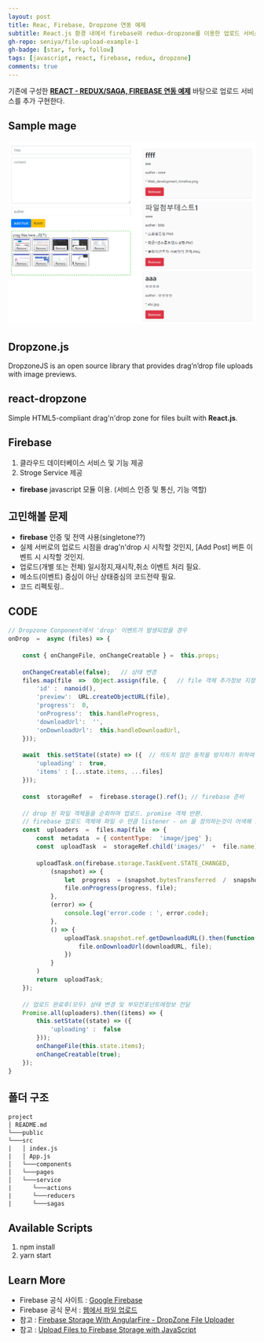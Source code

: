 ```yaml
---
layout: post
title: Reac, Firebase, Dropzone 연동 예제
subtitle: React.js 환경 내에서 firebase와 redux-dropzone를 이용한 업로드 서비스 구성
gh-repo: seniya/file-upload-example-1
gh-badge: [star, fork, follow]
tags: [javascript, react, firebase, redux, dropzone]
comments: true
---
```


기존에 구성한 **[REACT - REDUX/SAGA, FIREBASE 연동 예제](https://github.com/seniya/firebase-example-1)** 바탕으로 업로드 서비스를 추가 구현한다.

## Sample mage
![데모 화면](https://raw.githubusercontent.com/seniya/file-upload-example-1/master/src/assets/file-upload-example-1.PNG)


## Dropzone.js

DropzoneJS is an open source library that provides drag’n’drop file uploads with image previews.

## react-dropzone

Simple HTML5-compliant drag'n'drop zone for files built with **React.js**.

## Firebase

1. 클라우드 데이터베이스 서비스 및 기능 제공
2. Stroge Service 제공
- **firebase** javascript 모듈 이용. (서비스 인증 및 통신, 기능 역할)


## 고민해볼 문제

- **firebase** 인증 및 전역 사용(singletone??)
- 실제 서버로의 업로드 시점을 drag'n'drop 시 시작할 것인지, [Add Post] 버튼 이벤트 시 시작할 것인지.
- 업로드(개별 또는 전체) 일시정지,재시작,취소 이벤트 처리 필요.
- 메소드(이벤트) 중심이 아닌 상태중심의 코드전략 필요.
- 코드 리펙토링..


## CODE
```javascript
// Dropzone Conponent에서 'drop' 이벤트가 발생되었을 경우
onDrop  =  async (files) => {

	const { onChangeFile, onChangeCreatable } =  this.props;
	
	onChangeCreatable(false);	// 상태 변경
	files.map(file  =>  Object.assign(file, {	// file 객체 추가정보 지정
		'id' :  nanoid(),
		'preview':  URL.createObjectURL(file),
		'progress':  0,
		'onProgress':  this.handleProgress,
		'downloadUrl':  '',
		'onDownloadUrl':  this.handleDownloadUrl,
	}));

	await  this.setState((state) => ({	// 의도치 않은 동작을 방지하기 위하여 동기기법 사용.
		'uploading' :  true,
		'items' : [...state.items, ...files]
	}));  

	const  storageRef  =  firebase.storage().ref();	// firebase 준비
	
	// drop 된 파일 객체들을 순회하며 업로드. promise 객체 반환.
	// firebase 업로드 객체에 파일 수 만큼 listener - on 을 정의하는것이 어색해 보임	
	const  uploaders  =  files.map(file  => {	
		const  metadata  = { contentType:  'image/jpeg' };
		const  uploadTask  =  storageRef.child('images/'  +  file.name).put(file, metadata); 

		uploadTask.on(firebase.storage.TaskEvent.STATE_CHANGED,
			(snapshot) => {
				let  progress  = (snapshot.bytesTransferred  /  snapshot.totalBytes) *  100;
				file.onProgress(progress, file);
			},
			(error) => {
				console.log('error.code : ', error.code);
			},
			() => {
				uploadTask.snapshot.ref.getDownloadURL().then(function(downloadURL) {
					file.onDownloadUrl(downloadURL, file);
				})
			}
		)
		return  uploadTask;
	});

	// 업로드 완료후(모두) 상태 변경 및 부모컨포넌트에정보 전달
	Promise.all(uploaders).then((items) => {
		this.setState((state) => ({
			'uploading' :  false
		}));
		onChangeFile(this.state.items);
		onChangeCreatable(true);
	});
}
```


## 폴더 구조
```
project
│ README.md
└───public 
└───src
|   │ index.js
|   │ App.js
│   └───components
│   └───pages
│   └───service
|      └───actions
|      └───reducers
|      └───sagas
```


## Available Scripts

1. npm install
2. yarn start


## Learn More
- Firebase 공식 사이트 : [Google Firebase](https://console.firebase.google.com/)
- Firebase 공식 문서  : [웹에서 파일 업로드](https://firebase.google.com/docs/storage/web/upload-files?hl=ko)
- 참고 : [Firebase Storage With AngularFire - DropZone File Uploader](https://angularfirebase.com/lessons/firebase-storage-with-angularfire-dropzone-file-uploader/)
- 참고 : [Upload Files to Firebase Storage with JavaScript](https://time2hack.com/2017/10/upload-files-to-firebase-storage-with-javascript/)